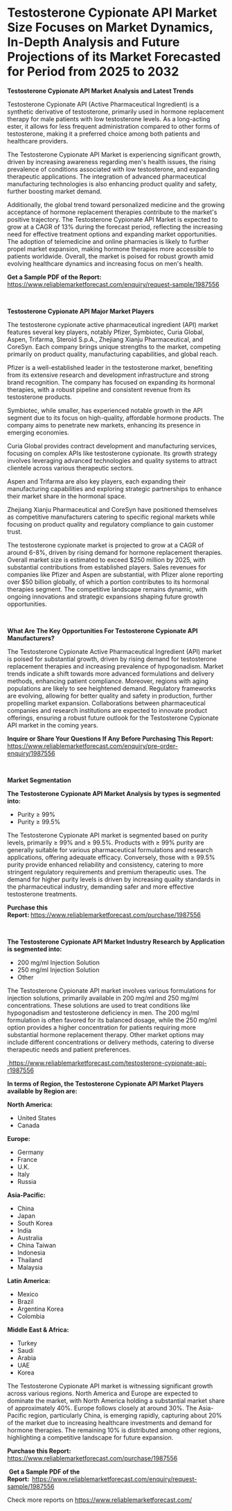<p><h1>Testosterone Cypionate API Market Size Focuses on Market Dynamics, In-Depth Analysis and Future Projections of its Market Forecasted for Period from 2025 to 2032</h1></p><p><strong>Testosterone Cypionate API Market Analysis and Latest Trends</strong></p>
<p><p>Testosterone Cypionate API (Active Pharmaceutical Ingredient) is a synthetic derivative of testosterone, primarily used in hormone replacement therapy for male patients with low testosterone levels. As a long-acting ester, it allows for less frequent administration compared to other forms of testosterone, making it a preferred choice among both patients and healthcare providers.</p><p>The Testosterone Cypionate API Market is experiencing significant growth, driven by increasing awareness regarding men's health issues, the rising prevalence of conditions associated with low testosterone, and expanding therapeutic applications. The integration of advanced pharmaceutical manufacturing technologies is also enhancing product quality and safety, further boosting market demand.</p><p>Additionally, the global trend toward personalized medicine and the growing acceptance of hormone replacement therapies contribute to the market's positive trajectory. The Testosterone Cypionate API Market is expected to grow at a CAGR of 13% during the forecast period, reflecting the increasing need for effective treatment options and expanding market opportunities. The adoption of telemedicine and online pharmacies is likely to further propel market expansion, making hormone therapies more accessible to patients worldwide. Overall, the market is poised for robust growth amid evolving healthcare dynamics and increasing focus on men's health.</p></p>
<p><strong>Get a Sample PDF of the Report:&nbsp;</strong> <a href="https://www.reliablemarketforecast.com/enquiry/request-sample/1987556?utm_campaign=3081&utm_medium=2&utm_source=Github&utm_content=ia&utm_term=03042025&utm_id=testosterone-cypionate-api">https://www.reliablemarketforecast.com/enquiry/request-sample/1987556</a></p>
<p>&nbsp;</p>
<p><strong>Testosterone Cypionate API Major Market Players</strong></p>
<p><p>The testosterone cypionate active pharmaceutical ingredient (API) market features several key players, notably Pfizer, Symbiotec, Curia Global, Aspen, Trifarma, Steroid S.p.A., Zhejiang Xianju Pharmaceutical, and CoreSyn. Each company brings unique strengths to the market, competing primarily on product quality, manufacturing capabilities, and global reach.</p><p>Pfizer is a well-established leader in the testosterone market, benefiting from its extensive research and development infrastructure and strong brand recognition. The company has focused on expanding its hormonal therapies, with a robust pipeline and consistent revenue from its testosterone products. </p><p>Symbiotec, while smaller, has experienced notable growth in the API segment due to its focus on high-quality, affordable hormone products. The company aims to penetrate new markets, enhancing its presence in emerging economies.</p><p>Curia Global provides contract development and manufacturing services, focusing on complex APIs like testosterone cypionate. Its growth strategy involves leveraging advanced technologies and quality systems to attract clientele across various therapeutic sectors.</p><p>Aspen and Trifarma are also key players, each expanding their manufacturing capabilities and exploring strategic partnerships to enhance their market share in the hormonal space. </p><p>Zhejiang Xianju Pharmaceutical and CoreSyn have positioned themselves as competitive manufacturers catering to specific regional markets while focusing on product quality and regulatory compliance to gain customer trust. </p><p>The testosterone cypionate market is projected to grow at a CAGR of around 6-8%, driven by rising demand for hormone replacement therapies. Overall market size is estimated to exceed $250 million by 2025, with substantial contributions from established players. Sales revenues for companies like Pfizer and Aspen are substantial, with Pfizer alone reporting over $50 billion globally, of which a portion contributes to its hormonal therapies segment. The competitive landscape remains dynamic, with ongoing innovations and strategic expansions shaping future growth opportunities.</p></p>
<p>&nbsp;</p>
<p><strong>What Are The Key Opportunities For Testosterone Cypionate API Manufacturers?</strong></p>
<p><p>The Testosterone Cypionate Active Pharmaceutical Ingredient (API) market is poised for substantial growth, driven by rising demand for testosterone replacement therapies and increasing prevalence of hypogonadism. Market trends indicate a shift towards more advanced formulations and delivery methods, enhancing patient compliance. Moreover, regions with aging populations are likely to see heightened demand. Regulatory frameworks are evolving, allowing for better quality and safety in production, further propelling market expansion. Collaborations between pharmaceutical companies and research institutions are expected to innovate product offerings, ensuring a robust future outlook for the Testosterone Cypionate API market in the coming years.</p></p>
<p><strong>Inquire or Share Your Questions If Any Before Purchasing This Report:</strong> <a href="https://www.reliablemarketforecast.com/enquiry/pre-order-enquiry/1987556?utm_campaign=3081&utm_medium=2&utm_source=Github&utm_content=ia&utm_term=03042025&utm_id=testosterone-cypionate-api">https://www.reliablemarketforecast.com/enquiry/pre-order-enquiry/1987556</a></p>
<p>&nbsp;</p>
<p><strong>Market Segmentation</strong></p>
<p><strong>The Testosterone Cypionate API Market Analysis by types is segmented into:</strong></p>
<p><ul><li>Purity ≥ 99%</li><li>Purity ≥ 99.5%</li></ul></p>
<p><p>The Testosterone Cypionate API market is segmented based on purity levels, primarily ≥ 99% and ≥ 99.5%. Products with ≥ 99% purity are generally suitable for various pharmaceutical formulations and research applications, offering adequate efficacy. Conversely, those with ≥ 99.5% purity provide enhanced reliability and consistency, catering to more stringent regulatory requirements and premium therapeutic uses. The demand for higher purity levels is driven by increasing quality standards in the pharmaceutical industry, demanding safer and more effective testosterone treatments.</p></p>
<p><strong>Purchase this Report:&nbsp;</strong><a href="https://www.reliablemarketforecast.com/purchase/1987556?utm_campaign=3081&utm_medium=2&utm_source=Github&utm_content=ia&utm_term=03042025&utm_id=testosterone-cypionate-api">https://www.reliablemarketforecast.com/purchase/1987556</a></p>
<p>&nbsp;</p>
<p><strong>The Testosterone Cypionate API Market Industry Research by Application is segmented into:</strong></p>
<p><ul><li>200 mg/ml Injection Solution</li><li>250 mg/ml Injection Solution</li><li>Other</li></ul></p>
<p><p>The Testosterone Cypionate API market involves various formulations for injection solutions, primarily available in 200 mg/ml and 250 mg/ml concentrations. These solutions are used to treat conditions like hypogonadism and testosterone deficiency in men. The 200 mg/ml formulation is often favored for its balanced dosage, while the 250 mg/ml option provides a higher concentration for patients requiring more substantial hormone replacement therapy. Other market options may include different concentrations or delivery methods, catering to diverse therapeutic needs and patient preferences.</p></p>
<p><a href="https://www.reliablemarketforecast.com/testosterone-cypionate-api-r1987556?utm_campaign=3081&utm_medium=2&utm_source=Github&utm_content=ia&utm_term=03042025&utm_id=testosterone-cypionate-api">&nbsp;https://www.reliablemarketforecast.com/testosterone-cypionate-api-r1987556</a></p>
<p><strong>In terms of Region, the Testosterone Cypionate API Market Players available by Region are:</strong></p>
<p>
    <p> <strong> North America: </strong>
        <ul>
            <li>United States</li>
            <li>Canada</li>
        </ul>
        </p> 
    <p> <strong> Europe: </strong>
        <ul>
            <li>Germany</li>
            <li>France</li>
            <li>U.K.</li>
            <li>Italy</li>
            <li>Russia</li>
        </ul>
        </p> 
    <p> <strong> Asia-Pacific: </strong>
        <ul>
            <li>China</li>
            <li>Japan</li>
            <li>South Korea</li>
            <li>India</li>
            <li>Australia</li>
            <li>China Taiwan</li>
            <li>Indonesia</li>
            <li>Thailand</li>
            <li>Malaysia</li>
        </ul>
        </p> 
    <p> <strong> Latin America: </strong>
        <ul>
            <li>Mexico</li>
            <li>Brazil</li>
            <li>Argentina Korea</li>
            <li>Colombia</li>
        </ul>
        </p> 
    <p> <strong> Middle East & Africa: </strong>
        <ul>
            <li>Turkey</li>
            <li>Saudi</li>
            <li>Arabia</li>
            <li>UAE</li>
            <li>Korea</li>
        </ul>
    </p>
    </p>
<p><p>The Testosterone Cypionate API market is witnessing significant growth across various regions. North America and Europe are expected to dominate the market, with North America holding a substantial market share of approximately 40%. Europe follows closely at around 30%. The Asia-Pacific region, particularly China, is emerging rapidly, capturing about 20% of the market due to increasing healthcare investments and demand for hormone therapies. The remaining 10% is distributed among other regions, highlighting a competitive landscape for future expansion.</p></p>
<p><strong>Purchase this Report: </strong><a href="https://www.reliablemarketforecast.com/purchase/1987556?utm_campaign=3081&utm_medium=2&utm_source=Github&utm_content=ia&utm_term=03042025&utm_id=testosterone-cypionate-api">https://www.reliablemarketforecast.com/purchase/1987556</a></p>
<p>&nbsp;<strong>Get a Sample PDF of the Report:&nbsp;&nbsp;</strong><a href="https://www.reliablemarketforecast.com/enquiry/request-sample/1987556?utm_campaign=3081&utm_medium=2&utm_source=Github&utm_content=ia&utm_term=03042025&utm_id=testosterone-cypionate-api">https://www.reliablemarketforecast.com/enquiry/request-sample/1987556</a></p>
<p><strong></strong></p>
<p>Check more reports on <a href="https://www.reliablemarketforecast.com/?utm_campaign=3081&utm_medium=2&utm_source=Github&utm_content=ia&utm_term=03042025&utm_id=testosterone-cypionate-api">https://www.reliablemarketforecast.com/</a></p>
